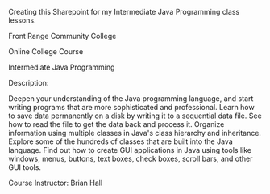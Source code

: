Creating this Sharepoint for my Intermediate Java Programming class lessons.

Front Range Community College

Online College Course

Intermediate Java Programming

Description:

Deepen your understanding of the Java programming language, and start writing programs that are more sophisticated 
and professional. Learn how to save data permanently on a disk by writing it to a sequential data file. See how to 
read the file to get the data back and process it. Organize information using multiple classes in Java's class hierarchy 
and inheritance. Explore some of the hundreds of classes that are built into the Java language. Find out how to create GUI 
applications in Java using tools like windows, menus, buttons, text boxes, check boxes, scroll bars, and other GUI tools.

Course Instructor: Brian Hall
